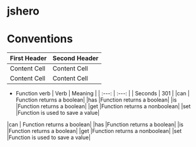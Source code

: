 # jshero


# Conventions

| First Header  | Second Header |
| ------------- | ------------- |
| Content Cell  | Content Cell  |
| Content Cell  | Content Cell  |

- Function verb
| Verb | Meaning |
| :---: | :---: |
| Seconds | 301 | 
 |can | Function returns a boolean|
|has |Function returns a boolean|
|is |Function returns a boolean|
|get |Function returns a nonboolean|
|set |Function is used to save a value|



|can | Function returns a boolean|
|has |Function returns a boolean|
|is |Function returns a boolean|
|get |Function returns a nonboolean|
|set |Function is used to save a value|



